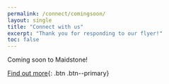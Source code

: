 ```yaml
---
permalink: /connect/comingsoon/
layout: single
title: "Connect with us"
excerpt: "Thank you for responding to our flyer!"
toc: false
---
```


Coming soon to Maidstone!

[Find out more](mailto:hello@phcmaidstone.co.uk){: .btn .btn--primary}